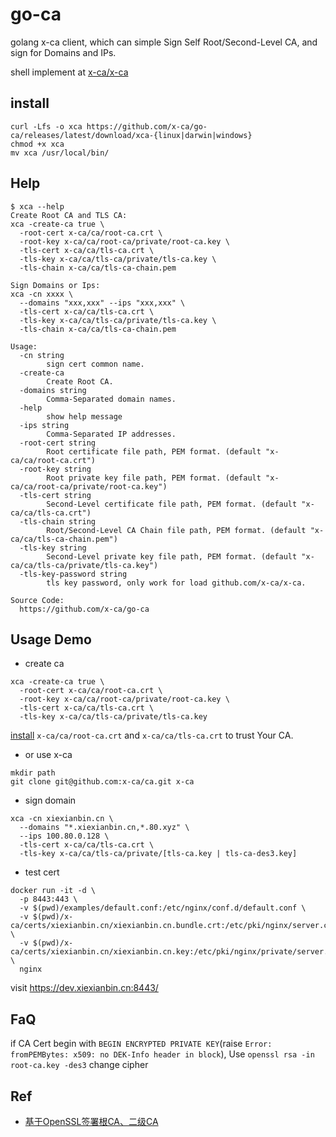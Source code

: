 # go-ca

golang x-ca client, which can simple Sign Self Root/Second-Level CA, and sign for Domains and IPs.

shell implement at [x-ca/x-ca](https://github.com/x-ca/x-ca)

## install

```
curl -Lfs -o xca https://github.com/x-ca/go-ca/releases/latest/download/xca-{linux|darwin|windows}
chmod +x xca
mv xca /usr/local/bin/
```

## Help

```
$ xca --help
Create Root CA and TLS CA:
xca -create-ca true \
  -root-cert x-ca/ca/root-ca.crt \
  -root-key x-ca/ca/root-ca/private/root-ca.key \
  -tls-cert x-ca/ca/tls-ca.crt \
  -tls-key x-ca/ca/tls-ca/private/tls-ca.key \
  -tls-chain x-ca/ca/tls-ca-chain.pem

Sign Domains or Ips:
xca -cn xxxx \
  --domains "xxx,xxx" --ips "xxx,xxx" \
  -tls-cert x-ca/ca/tls-ca.crt \
  -tls-key x-ca/ca/tls-ca/private/tls-ca.key \
  -tls-chain x-ca/ca/tls-ca-chain.pem

Usage:
  -cn string
    	sign cert common name.
  -create-ca
    	Create Root CA.
  -domains string
    	Comma-Separated domain names.
  -help
    	show help message
  -ips string
    	Comma-Separated IP addresses.
  -root-cert string
    	Root certificate file path, PEM format. (default "x-ca/ca/root-ca.crt")
  -root-key string
    	Root private key file path, PEM format. (default "x-ca/ca/root-ca/private/root-ca.key")
  -tls-cert string
    	Second-Level certificate file path, PEM format. (default "x-ca/ca/tls-ca.crt")
  -tls-chain string
    	Root/Second-Level CA Chain file path, PEM format. (default "x-ca/ca/tls-ca-chain.pem")
  -tls-key string
    	Second-Level private key file path, PEM format. (default "x-ca/ca/tls-ca/private/tls-ca.key")
  -tls-key-password string
    	tls key password, only work for load github.com/x-ca/x-ca.

Source Code:
  https://github.com/x-ca/go-ca
```

## Usage Demo

- create ca

```
xca -create-ca true \
  -root-cert x-ca/ca/root-ca.crt \
  -root-key x-ca/ca/root-ca/private/root-ca.key \
  -tls-cert x-ca/ca/tls-ca.crt \
  -tls-key x-ca/ca/tls-ca/private/tls-ca.key
```

[install](https://www.xiexianbin.cn/http/ssl/2017-02-15-openssl-self-sign-ca/#导出导入自签名证书) `x-ca/ca/root-ca.crt` and `x-ca/ca/tls-ca.crt` to trust Your CA.

- or use x-ca

```
mkdir path
git clone git@github.com:x-ca/ca.git x-ca
```

- sign domain

```
xca -cn xiexianbin.cn \
  --domains "*.xiexianbin.cn,*.80.xyz" \
  --ips 100.80.0.128 \
  -tls-cert x-ca/ca/tls-ca.crt \
  -tls-key x-ca/ca/tls-ca/private/[tls-ca.key | tls-ca-des3.key]
```

- test cert

```
docker run -it -d \
  -p 8443:443 \
  -v $(pwd)/examples/default.conf:/etc/nginx/conf.d/default.conf \
  -v $(pwd)/x-ca/certs/xiexianbin.cn/xiexianbin.cn.bundle.crt:/etc/pki/nginx/server.crt \
  -v $(pwd)/x-ca/certs/xiexianbin.cn/xiexianbin.cn.key:/etc/pki/nginx/private/server.key \
  nginx
```

visit https://dev.xiexianbin.cn:8443/

## FaQ

if CA Cert begin with `BEGIN ENCRYPTED PRIVATE KEY`(raise `Error: fromPEMBytes: x509: no DEK-Info header in block`), 
Use `openssl rsa -in root-ca.key -des3` change cipher

## Ref

- [基于OpenSSL签署根CA、二级CA](https://www.xiexianbin.cn/s/ca/)
